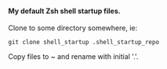 
#### My default Zsh shell startup files.

Clone to some directory somewhere, ie: 

```
git clone shell_startup .shell_startup_repo
```

Copy files to ~ and rename with initial '.'.

